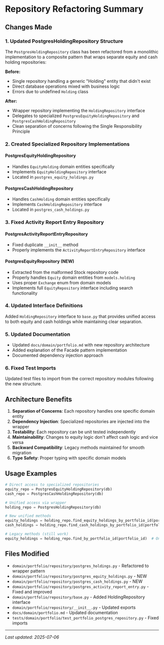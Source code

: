 # Repository Refactoring Summary

## Changes Made

### 1. Updated PostgresHoldingRepository Structure

The `PostgresHoldingRepository` class has been refactored from a monolithic implementation to a composite pattern that wraps separate equity and cash holding repositories:

**Before:**
- Single repository handling a generic "Holding" entity that didn't exist
- Direct database operations mixed with business logic
- Errors due to undefined `Holding` class

**After:**
- Wrapper repository implementing the `HoldingRepository` interface
- Delegates to specialized `PostgresEquityHoldingRepository` and `PostgresCashHoldingRepository`
- Clean separation of concerns following the Single Responsibility Principle

### 2. Created Specialized Repository Implementations

#### PostgresEquityHoldingRepository
- Handles `EquityHolding` domain entities specifically
- Implements `EquityHoldingRepository` interface
- Located in `postgres_equity_holdings.py`

#### PostgresCashHoldingRepository
- Handles `CashHolding` domain entities specifically
- Implements `CashHoldingRepository` interface  
- Located in `postgres_cash_holdings.py`

### 3. Fixed Activity Report Entry Repository

#### PostgresActivityReportEntryRepository
- Fixed duplicate `__init__` method
- Properly implements the `ActivityReportEntryRepository` interface

#### PostgresEquityRepository (NEW)
- Extracted from the malformed Stock repository code
- Properly handles `Equity` domain entities from `models.holding`
- Uses proper `Exchange` enum from domain models
- Implements full `EquityRepository` interface including search functionality

### 4. Updated Interface Definitions

Added `HoldingRepository` interface to `base.py` that provides unified access to both equity and cash holdings while maintaining clear separation.

### 5. Updated Documentation

- Updated `docs/domain/portfolio.md` with new repository architecture
- Added explanation of the Facade pattern implementation
- Documented dependency injection approach

### 6. Fixed Test Imports

Updated test files to import from the correct repository modules following the new structure.

## Architecture Benefits

1. **Separation of Concerns**: Each repository handles one specific domain entity
2. **Dependency Injection**: Specialized repositories are injected into the wrapper
3. **Testability**: Each repository can be unit tested independently
4. **Maintainability**: Changes to equity logic don't affect cash logic and vice versa
5. **Backward Compatibility**: Legacy methods maintained for smooth migration
6. **Type Safety**: Proper typing with specific domain models

## Usage Examples

```python
# Direct access to specialized repositories
equity_repo = PostgresEquityHoldingRepository(db)
cash_repo = PostgresCashHoldingRepository(db)

# Unified access via wrapper
holding_repo = PostgresHoldingRepository(db)

# New unified methods
equity_holdings = holding_repo.find_equity_holdings_by_portfolio_id(portfolio_id)
cash_holdings = holding_repo.find_cash_holdings_by_portfolio_id(portfolio_id)

# Legacy methods (still work)
equity_holdings = holding_repo.find_by_portfolio_id(portfolio_id)  # Only returns equities
```

## Files Modified

- `domain/portfolio/repository/postgres_holdings.py` - Refactored to wrapper pattern
- `domain/portfolio/repository/postgres_equity_holdings.py` - NEW
- `domain/portfolio/repository/postgres_cash_holdings.py` - NEW  
- `domain/portfolio/repository/postgres_activity_report_entry.py` - Fixed and improved
- `domain/portfolio/repository/base.py` - Added HoldingRepository interface
- `domain/portfolio/repository/__init__.py` - Updated exports
- `docs/domain/portfolio.md` - Updated documentation
- `tests/domain/portfolio/test_portfolio_postgres_repository.py` - Fixed imports

---
*Last updated: 2025-07-06*
